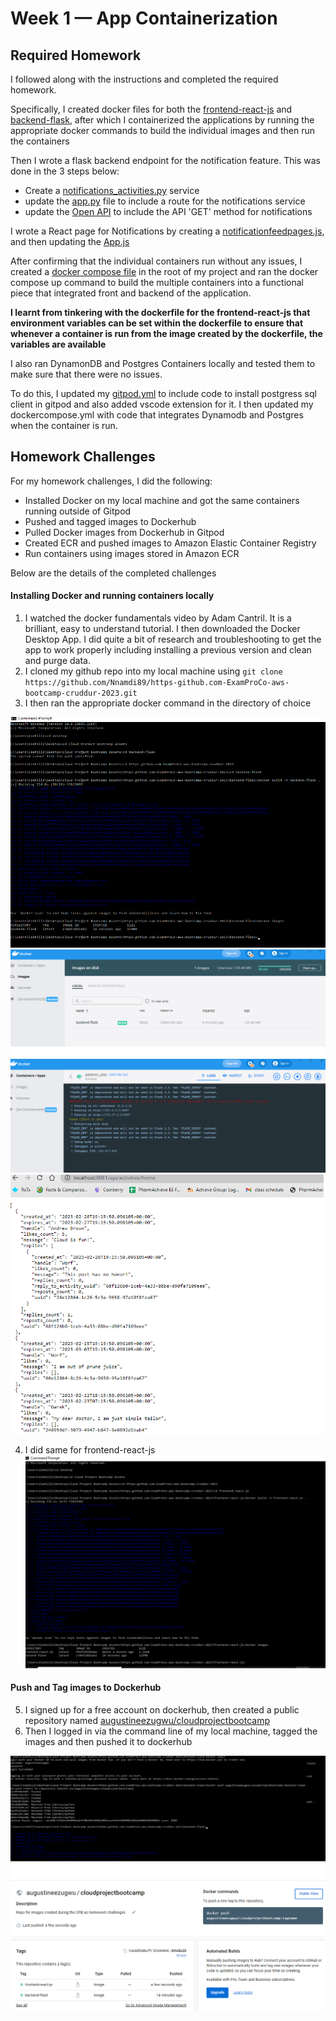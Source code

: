 # Week 1 — App Containerization

## Required Homework

I followed along with the instructions and completed the required homework.

Specifically, I created docker files for both the [frontend-react-js](/frontend-react-js/Dockerfile) and [backend-flask](/backend-flask/Dockerfile), after which I containerized the applications by running the appropriate docker commands to build the individual images and then run the containers   

Then I wrote a flask backend endpoint for the notification feature. This was done in the 3 steps below:
- Create a [notifications_activities.py](/backend-flask/services/notifications_activities.py) service 
- update the [app.py](/backend-flask/app.py) file to include a route for the notifications service
- update the [Open API](/backend-flask/openapi-3.0.yml) to include the API 'GET' method for notifications

I wrote a React page for Notifications by creating a [notificationfeedpages.js](/frontend-react-js/src/pages/NotificationsFeedPage.js), and then updating the [App.js](/frontend-react-js/src/App.js)

After confirming that the individual containers run without any issues, I created a [docker compose file](/docker-compose.yml) in the root of my project and ran the docker compose up command to build the multiple containers into a functional piece that integrated front and backend of the application.

**I learnt from tinkering with the dockerfile for the frontend-react-js that environment variables can be set within the dockerfile to ensure that whenever a container is run from the image created by the dockerfile, the variables are available**

I also ran DynamonDB and Postgres Containers locally and tested them to make sure that there were no issues. 

To do this, I updated my [gitpod.yml](/.gitpod.yml) to include code to install postgress sql client in gitpod and also added vscode extension for it. I then updated my dockercompose.yml with code that integrates Dynamodb and Postgres when the container is run.

## Homework Challenges

For my homework challenges, I did the following:

- Installed Docker on my local machine and got the same containers running outside of Gitpod
- Pushed and tagged images to Dockerhub
- Pulled Docker images from Dockerhub in Gitpod
- Created ECR and pushed images to Amazon Elastic Container Registry
- Run containers using images stored in Amazon ECR

Below are the details of the completed challenges

#### Installing Docker and running containers locally

1. I watched the docker fundamentals video by Adam Cantril. It is a brilliant, easy to understand tutorial. I then downloaded the Docker Desktop App. I did quite a bit of research and troubleshooting to get the app to work properly including installing a previous version and clean and purge data.
2. I cloned my github repo into my local machine using ```git clone https://github.com/Nnamdi89/https-github.com-ExamProCo-aws-bootcamp-cruddur-2023.git``` 
3. I then ran the appropriate docker command in the directory of choice

 ![backend-flask image](/_docs/assets/week1_homeworkchallenge/Week1_homeworkchallenge_dockerbuild_backend.png)
 ![backend-flask image](/_docs/assets/week1_homeworkchallenge/Week1_dockerbackend_image.png)
 ![backend-flask image](/_docs/assets/week1_homeworkchallenge/Week1_backend_container.png)
 ![backend-flask image](/_docs/assets/week1_homeworkchallenge/Week1backend-flaskrunninglocalhost.png)

4. I did same for frontend-react-js 
 ![frontend-react-js image](/_docs/assets/week1_homeworkchallenge/week1dockerbuildfrontendimage.png)

#### Push and Tag images to Dockerhub

5. I signed up for a free account on dockerhub, then created a public repository named [augustineezugwu/cloudprojectbootcamp](https://hub.docker.com/r/augustineezugwu/cloudprojectbootcamp)
6. Then I logged in via the command line of my local machine, tagged the images and then pushed it to dockerhub

![docker_push_dockerhub](/_docs/assets/week1_homeworkchallenge/week1dockerbuildusingdockerhubreponame.png)
![dockerhubimages](/_docs/assets/week1_homeworkchallenge/week1dockerpushfrontend.png)




